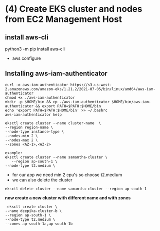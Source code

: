 # (4) Create EKS cluster and nodes from EC2 Management Host
## install aws-cli
python3 -m pip install aws-cli
* aws configure

## Installing aws-iam-authenticator
```
curl -o aws-iam-authenticator https://s3.us-west-2.amazonaws.com/amazon-eks/1.21.2/2021-07-05/bin/linux/amd64/aws-iam-authenticator
chmod +x ./aws-iam-authenticator
mkdir -p $HOME/bin && cp ./aws-iam-authenticator $HOME/bin/aws-iam-authenticator && export PATH=$PATH:$HOME/bin
echo 'export PATH=$PATH:$HOME/bin' >> ~/.bashrc
aws-iam-authenticator help
```


```
eksctl create cluster --name cluster-name  \
--region region-name \
--node-type instance-type \
--nodes-min 2 \
--nodes-max 2 \ 
--zones <AZ-1>,<AZ-2>

example:
eksctl create cluster --name samantha-cluster \
   --region ap-south-1 \
--node-type t2.medium \
```
* for our app we need min 2 cpu's so choose t2.medium
* we can also delete the cluster 
```
eksctl delete cluster --name samantha-cluster --region ap-south-1
```
**now create a new cluster with different name and with zones**
```
 eksctl create cluster \
--name deepika-cluster-b \
--region ap-south-1 \
--node-type t2.medium \
--zones ap-south-1a,ap-south-1b
```
